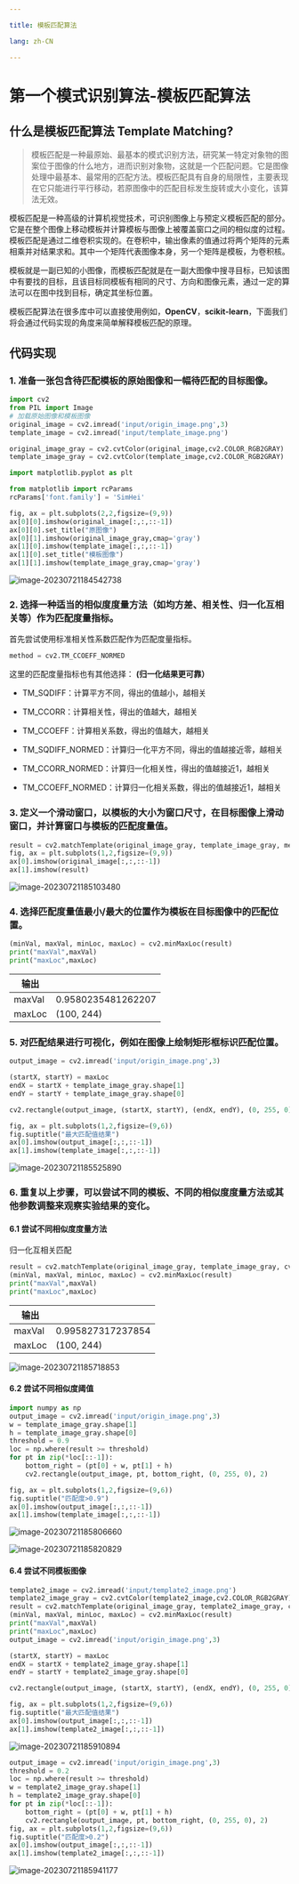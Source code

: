 ```yaml
---

title: 模板匹配算法

lang: zh-CN

---
```


# 第一个模式识别算法-模板匹配算法

## 什么是模板匹配算法 Template Matching? 

> 模板匹配是一种最原始、最基本的模式识别方法，研究某一特定对象物的图案位于图像的什么地方，进而识别对象物，这就是一个匹配问题。它是图像处理中最基本、最常用的匹配方法。模板匹配具有自身的局限性，主要表现在它只能进行平行移动，若原图像中的匹配目标发生旋转或大小变化，该算法无效。

模板匹配是一种高级的计算机视觉技术，可识别图像上与预定义模板匹配的部分。它是在整个图像上移动模板并计算模板与图像上被覆盖窗口之间的相似度的过程。模板匹配是通过二维卷积实现的。在卷积中，输出像素的值通过将两个矩阵的元素相乘并对结果求和。其中一个矩阵代表图像本身，另一个矩阵是模板，为卷积核。

模板就是一副已知的小图像，而模板匹配就是在一副大图像中搜寻目标，已知该图中有要找的目标，且该目标同模板有相同的尺寸、方向和图像元素，通过一定的算法可以在图中找到目标，确定其坐标位置。

模板匹配算法在很多库中可以直接使用例如，**OpenCV**，**scikit-learn**，下面我们将会通过代码实现的角度来简单解释模板匹配的原理。

## 代码实现

### 1. 准备一张包含待匹配模板的原始图像和一幅待匹配的目标图像。

``````python
import cv2
from PIL import Image 
# 加载原始图像和模板图像
original_image = cv2.imread('input/origin_image.png',3)
template_image = cv2.imread('input/template_image.png')

original_image_gray = cv2.cvtColor(original_image,cv2.COLOR_RGB2GRAY)
template_image_gray = cv2.cvtColor(template_image,cv2.COLOR_RGB2GRAY)

import matplotlib.pyplot as plt

from matplotlib import rcParams
rcParams['font.family'] = 'SimHei'

fig, ax = plt.subplots(2,2,figsize=(9,9))
ax[0][0].imshow(original_image[:,:,::-1])
ax[0][0].set_title("原图像")
ax[0][1].imshow(original_image_gray,cmap='gray')
ax[1][0].imshow(template_image[:,:,::-1])
ax[1][0].set_title("模板图像")
ax[1][1].imshow(template_image_gray,cmap='gray')

``````

![image-20230721184542738](/template-matching/image-20230721184542738.png)

### 2. 选择一种适当的相似度度量方法（如均方差、相关性、归一化互相关等）作为匹配度量指标。

首先尝试使用标准相关性系数匹配作为匹配度量指标。

```python
method = cv2.TM_CCOEFF_NORMED
```

这里的匹配度量指标也有其他选择： **(归一化结果更可靠）**

* TM_SQDIFF：计算平方不同，得出的值越小，越相关

* TM_CCORR：计算相关性，得出的值越大，越相关

* TM_CCOEFF：计算相关系数，得出的值越大，越相关

* TM_SQDIFF_NORMED：计算归一化平方不同，得出的值越接近零，越相关

* TM_CCORR_NORMED：计算归一化相关性，得出的值越接近1，越相关

* TM_CCOEFF_NORMED：计算归一化相关系数，得出的值越接近1，越相关

### 3. 定义一个滑动窗口，以模板的大小为窗口尺寸，在目标图像上滑动窗口，并计算窗口与模板的匹配度量值。

```python
result = cv2.matchTemplate(original_image_gray, template_image_gray, method)
fig, ax = plt.subplots(1,2,figsize=(9,9))
ax[0].imshow(original_image[:,:,::-1])
ax[1].imshow(result)
```

![image-20230721185103480](/template-matching/image-20230721185103480.png)

### 4. 选择匹配度量值最小/最大的位置作为模板在目标图像中的匹配位置。

```python
(minVal, maxVal, minLoc, maxLoc) = cv2.minMaxLoc(result)
print("maxVal",maxVal)
print("maxLoc",maxLoc)
```

| 输出   |                    |
| ------ | ------------------ |
| maxVal | 0.9580235481262207 |
| maxLoc | (100, 244)         |

### 5. 对匹配结果进行可视化，例如在图像上绘制矩形框标识匹配位置。

```python
output_image = cv2.imread('input/origin_image.png',3)

(startX, startY) = maxLoc
endX = startX + template_image_gray.shape[1]
endY = startY + template_image_gray.shape[0]

cv2.rectangle(output_image, (startX, startY), (endX, endY), (0, 255, 0), 2)

fig, ax = plt.subplots(1,2,figsize=(9,6))
fig.suptitle("最大匹配值结果")
ax[0].imshow(output_image[:,:,::-1])
ax[1].imshow(template_image[:,:,::-1])
```

![image-20230721185525890](/template-matching/image-20230721185525890.png)

### 6. 重复以上步骤，可以尝试不同的模板、不同的相似度度量方法或其他参数调整来观察实验结果的变化。

#### 6.1 尝试不同相似度度量方法

归一化互相关匹配

```python
result = cv2.matchTemplate(original_image_gray, template_image_gray, cv2.TM_CCORR_NORMED)
(minVal, maxVal, minLoc, maxLoc) = cv2.minMaxLoc(result)
print("maxVal",maxVal)
print("maxLoc",maxLoc)
```

| 输出   |                   |
| ------ | ----------------- |
| maxVal | 0.995827317237854 |
| maxLoc | (100, 244)        |

![image-20230721185718853](/template-matching/image-20230721185718853.png)

#### 6.2 尝试不同相似度阈值

```python
import numpy as np
output_image = cv2.imread('input/origin_image.png',3)
w = template_image_gray.shape[1]
h = template_image_gray.shape[0]
threshold = 0.9
loc = np.where(result >= threshold)
for pt in zip(*loc[::-1]):
    bottom_right = (pt[0] + w, pt[1] + h)
    cv2.rectangle(output_image, pt, bottom_right, (0, 255, 0), 2)

fig, ax = plt.subplots(1,2,figsize=(9,6))
fig.suptitle("匹配度>0.9")
ax[0].imshow(output_image[:,:,::-1])
ax[1].imshow(template_image[:,:,::-1])
```

![image-20230721185806660](/template-matching/image-20230721185806660.png)

![image-20230721185820829](/template-matching/image-20230721185820829.png)

#### 6.4 尝试不同模板图像

```python
template2_image = cv2.imread('input/template2_image.png')
template2_image_gray = cv2.cvtColor(template2_image,cv2.COLOR_RGB2GRAY)
result = cv2.matchTemplate(original_image_gray, template2_image_gray, cv2.TM_CCOEFF_NORMED)
(minVal, maxVal, minLoc, maxLoc) = cv2.minMaxLoc(result)
print("maxVal",maxVal)
print("maxLoc",maxLoc)
output_image = cv2.imread('input/origin_image.png',3)

(startX, startY) = maxLoc
endX = startX + template2_image_gray.shape[1]
endY = startY + template2_image_gray.shape[0]

cv2.rectangle(output_image, (startX, startY), (endX, endY), (0, 255, 0), 2)

fig, ax = plt.subplots(1,2,figsize=(9,6))
fig.suptitle("最大匹配值结果")
ax[0].imshow(output_image[:,:,::-1])
ax[1].imshow(template2_image[:,:,::-1])
```

![image-20230721185910894](/template-matching/image-20230721185910894.png)

```python
output_image = cv2.imread('input/origin_image.png',3)
threshold = 0.2
loc = np.where(result >= threshold)
w = template2_image_gray.shape[1]
h = template2_image_gray.shape[0]
for pt in zip(*loc[::-1]):
    bottom_right = (pt[0] + w, pt[1] + h)
    cv2.rectangle(output_image, pt, bottom_right, (0, 255, 0), 2)
fig, ax = plt.subplots(1,2,figsize=(9,6))
fig.suptitle("匹配度>0.2")
ax[0].imshow(output_image[:,:,::-1])
ax[1].imshow(template2_image[:,:,::-1])
```

![image-20230721185941177](/template-matching/image-20230721185941177.png)